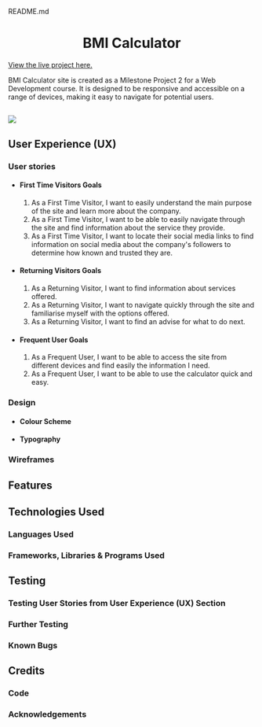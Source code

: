 README.md
<h1 align="center">BMI Calculator</h1>

[View the live project here.](https://krasi5.github.io/Milestone2/)

BMI Calculator site is created as a Milestone Project 2 for a Web Development course. It is designed to be responsive and accessible on a range of devices, making it easy to navigate for potential users.

<h2 text-align="center"><img src="assets/documents/Site_image.jpg"></h2>


## User Experience (UX)

 ### User stories
       
  -   #### First Time Visitors Goals
  
      1. As a First Time Visitor, I want to easily understand the main purpose of the site and learn more about the company.
      2. As a First Time Visitor, I want to be able to easily navigate through the site and find information about the service they provide.
      3. As a First Time Visitor, I want to locate their social media links to find information on social media about the company's followers to determine how known and trusted they are.
 

  -   #### Returning Visitors Goals
      1. As a Returning Visitor, I want to find information about services offered.
      2. As a Returning Visitor, I want to navigate quickly through the site and familiarise myself with the options offered.
      3. As a Returning Visitor, I want to find an advise for what to do next. 
  
  -   #### Frequent User Goals
      1. As a Frequent User, I want to be able to access the site from different devices and find easily the information I need.
      2. As a Frequent User, I want to be able to use the calculator quick and easy.
      

  
 ### Design

 -  #### Colour Scheme

 -  #### Typography

 ### Wireframes

 ## Features
 
## Technologies Used

### Languages Used 

### Frameworks, Libraries & Programs Used

## Testing

### Testing User Stories from User Experience (UX) Section

### Further Testing

### Known Bugs

## Credits

### Code

### Acknowledgements